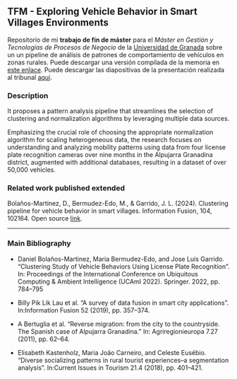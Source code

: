 ## TFM - Exploring Vehicle Behavior in Smart Villages Environments

Repositorio de mi **trabajo de fin de máster** para el *Máster en Gestión y Tecnologías de Procesos de Negocio* de la [Universidad de Granada](http://www.ugr.es) sobre un un pipeline de análisis de patrones de comportamiento de vehículos en zonas rurales. Puede descargar una versión compilada de la memoria en [este enlace](https://github.com/danibolanos/TFM-Exploring_Vehicle_in_SV/releases/download/v1.0.0/TFM.Exploring_Vehicle_Behavior_in_Smart_Villages_Environments.pdf). Puede descargar las diapositivas de la presentación realizada al tribunal [aquí](https://github.com/danibolanos/TFM-Exploring_Vehicle_in_SV/releases/download/v1.0.0/TFM.Presentacion.pdf).
 
### Description

It proposes a pattern analysis pipeline that streamlines the selection of clustering and normalization algorithms by leveraging multiple data sources. 

Emphasizing the crucial role of choosing the appropriate normalization algorithm for scaling heterogeneous data, the research focuses on understanding and analyzing mobility patterns using data from four license plate recognition cameras over nine months in the Alpujarra Granadina district, augmented with additional databases, resulting in a dataset of over 50,000 vehicles.

### Related work published extended

Bolaños-Martinez, D., Bermudez-Edo, M., & Garrido, J. L. (2024). Clustering pipeline for vehicle behavior in smart villages. Information Fusion, 104, 102164. Open source [link](https://doi.org/10.1016/j.inffus.2023.102164).

-----

### Main Bibliography

- Daniel Bolaños-Martinez, Maria Bermudez-Edo, and Jose Luis Garrido. “Clustering Study of Vehicle Behaviors Using License Plate Recognition”. In: Proceedings of the International Conference on Ubiquitous Computing & Ambient Intelligence (UCAmI 2022). Springer. 2022, pp. 784–795

- Billy Pik Lik Lau et al. “A survey of data fusion in smart city applications”. In:Information Fusion 52 (2019), pp. 357–374. 

- A Bertuglia et al. “Reverse migration: from the city to the countryside. The Spanish case of Alpujarra Granadina.” In: Agriregionieuropa 7.27 (2011), pp. 62–64.

- Elisabeth Kastenholz, Maria João Carneiro, and Celeste Eusébio. “Diverse socializing patterns in rural tourist experiences–a segmentation analysis”. In:Current Issues in Tourism 21.4 (2018), pp. 401–421.